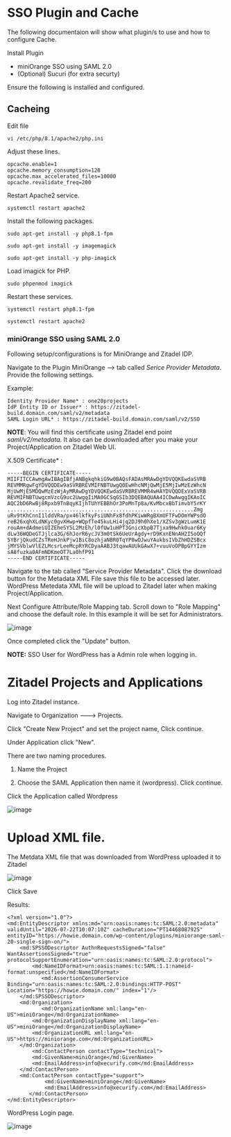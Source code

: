 # SSO Plugin and Cache

 The following documentaion will show what plugin/s to use and how to configure Cache.

Install Plugin
* miniOrange SSO using SAML 2.0
* (Optional) Sucuri (for extra securty)

Ensure the following is installed and configured.

## Cacheing

Edit file

```
vi /etc/php/8.1/apache2/php.ini
```

Adjust these lines.

```
opcache.enable=1
opcache.memory_consumption=128
opcache.max_accelerated_files=10000
opcache.revalidate_freq=200
```

Restart Apache2 service.

```
systemctl restart apache2
```

Install the following packages.

```
sudo apt-get install -y php8.1-fpm
```
```
sudo apt-get install -y imagemagick
```
```
sudo apt-get install -y php-imagick
```

Load imagick for PHP.

```
sudo phpenmod imagick
```

Restart these services.

```
systemctl restart php8.1-fpm
```
```
systemctl restart apache2
```

### miniOrange SSO using SAML 2.0

Following setup/configurations is for MiniOrange and Zitadel IDP.

Navigate to the Plugin MiniOrange --> tab called *Serice Provider Metadata*. 
Provide the following settings.

Example:
```
Identity Provider Name* : one20projects
IdP Entity ID or Issuer* : https://zitadel-build.domain.com/saml/v2/metadata
SAML Login URL* : https://zitadel-build.domain.com/saml/v2/SSO
```

**NOTE**: You will find this certificate using Zitadel end point *saml/v2/metadata*. It also can be downloaded after you make your Project/Application on Zitadel Web UI.

X.509 Certificate* :
```
-----BEGIN CERTIFICATE-----
MIIFITCCAwmgAwIBAgIBfjANBgkqhkiG9w0BAQsFADAsMRAwDgYDVQQKEwdaSVRB
REVMMRgwFgYDVQQDEw9aSVRBREVMIFNBTUwgQ0EwHhcNMjQwMjE5MjIwMzEzWhcN
MjUwMjE5MDQwMzEzWjAyMRAwDgYDVQQKEwdaSVRBREVMMR4wHAYDVQQDExVaSVRB
REVMIFNBTUwgcmVzcG9uc2UwggIiMA0GCSqGSIb3DQEBAQUAA4ICDwAwggIKAoIC
AQC2bD6RwBj8Rpxb9TnBqyKIjhTUhYEBBhOr3PoMnTp8a/KvMbcxBbTimvbY5rKY
............................................................Zmg
uRv9tKhCnnI1lddVRa/px46lkfkyFsiUNhFx8fdhPKiwWRgBXmUFTFwDOmYWPsdO
reB26xqhXLdNKyc0gvXHwp+WQpfTe45kuLHi4jq2DJ9h0hXe1/XZSv3gWzLumK1E
rouAm+dAdmeiUIZEheSY5L2MzEh/l0fUw1uHPT3GnicXbpB7Tjxa9Hwhk0uar6Ky
dLw36WQDeGTJjlca3G/6hJorR6ycJV3m0tSk6UeUrAgdy+rD9KxnENnAH2ISoOQf
5YBrjQkudCZsTReHJnkPjw1BiC8ozhjaNBR0TqYP8wOJwuYAukbsIVbZhHDZSBcx
jMYSVblwVlEZLMcsrLeeMcpRYRCDyaAABJ3tqawAUUkGAwX7+vuuVoOPBpGYYIzm
sA8fuzka0AFmNDKmeOT7La0hfP91
-----END CERTIFICATE-----
```
Navigate to the tab called "Service Provider Metadata".  Click the download button for the Metadata XML File save this file to be accessed later. WordPress Metedata XML file will be upload to Zitadel later when making Project/Application.

Next Configure Attribute/Role Mapping tab. Scroll down to "Role Mapping" and choose  the default role. In this example it will be set for Administrators.

![image](https://github.com/HungryHowies/wordpress/assets/22652276/fe5f1ad5-db4d-43dd-8fef-c0d940a27e79)

Once completed click the "Update" button.

**NOTE:** SSO User for WordPress has a Admin role when logging in.

# Zitadel Projects and Applications

Log into Zitadel instance.

Navigate to Organization ---> Projects.

Click "Create New Project" and set the project name, Click continue.

Under Application click "New".


There are two naming procedures.

1. Name the Project

2. Choose the SAML Application then name it (wordpress). Click continue.


Click the Application called Wordpress


![image](https://github.com/HungryHowies/wordpress/assets/22652276/e28d8975-77fe-4d24-aec8-1b44bd53dce1)


# Upload XML file.

The Metdata XML file that was downloaded from WordPress uploaded it to Zitadel

![image](https://github.com/HungryHowies/wordpress/assets/22652276/064bbdae-149b-40d2-8801-d29bf9c7df7c)


Click Save

Results:
```
<?xml version="1.0"?>
<md:EntityDescriptor xmlns:md="urn:oasis:names:tc:SAML:2.0:metadata" validUntil="2026-07-22T10:07:10Z" cacheDuration="PT1446808792S" entityID="https://howie.domain.com/wp-content/plugins/miniorange-saml-20-single-sign-on/">
    <md:SPSSODescriptor AuthnRequestsSigned="false" WantAssertionsSigned="true" protocolSupportEnumeration="urn:oasis:names:tc:SAML:2.0:protocol">
        <md:NameIDFormat>urn:oasis:names:tc:SAML:1.1:nameid-format:unspecified</md:NameIDFormat>
	       <md:AssertionConsumerService Binding="urn:oasis:names:tc:SAML:2.0:bindings:HTTP-POST" Location="https://howie.domain.com/" index="1"/>
    </md:SPSSODescriptor>
	<md:Organization>
		   <md:OrganizationName xml:lang="en-US">miniOrange</md:OrganizationName>
	   	<md:OrganizationDisplayName xml:lang="en-US">miniOrange</md:OrganizationDisplayName>
   		<md:OrganizationURL xml:lang="en-US">https://miniorange.com</md:OrganizationURL>
	</md:Organization>
    	<md:ContactPerson contactType="technical">
   		<md:GivenName>miniOrange</md:GivenName>
	   	<md:EmailAddress>info@xecurify.com</md:EmailAddress>
	</md:ContactPerson>
   	<md:ContactPerson contactType="support">
	    	<md:GivenName>miniOrange</md:GivenName> 
		    <md:EmailAddress>info@xecurify.com</md:EmailAddress>
	   </md:ContactPerson>
</md:EntityDescriptor>
```
WordPress Login page.

![image](https://github.com/HungryHowies/wordpress/assets/22652276/c9720419-dcf7-466e-bbff-a2f70df09dfa)
